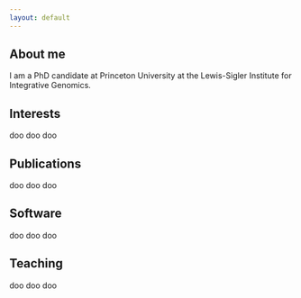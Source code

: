 ```yaml
---
layout: default
---
```


## About me

I am a PhD candidate at Princeton University at the Lewis-Sigler Institute for Integrative Genomics.


## Interests

doo doo doo

## Publications

doo doo doo

## Software

doo doo doo

## Teaching

doo doo doo
